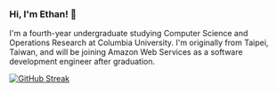 ### Hi, I'm Ethan! 👋

I'm a fourth-year undergraduate studying Computer Science and Operations Research at Columbia University. I'm originally from Taipei, Taiwan, and will be joining Amazon Web Services as a software development engineer after graduation.

[![GitHub Streak](https://github-readme-streak-stats.herokuapp.com?user=ew2664)](https://git.io/streak-stats)
